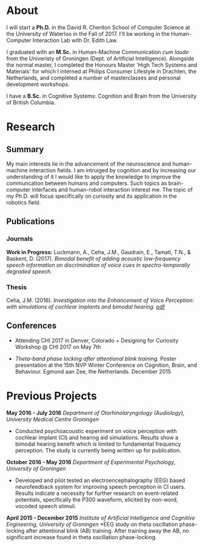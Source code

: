 # About
I will start a **Ph.D.** in the David R. Cheriton School of Computer Science at the University of Waterloo in the Fall of 2017. I'll be working in the Human-Computer Interaction Lab with Dr. Edith Law. 

I graduated with an **M.Sc.** in Human-Machine Communication _cum laude_ from the Univeristy of Groningen (Dept. of Artificial Intelligence). Alongside the normal master, I completed the Honours Master 'High Tech Systems and Materials' for which I interned at Philips Consumer Lifestyle in Drachten, the Netherlands, and completed a number of masterclasses and personal development workshops.

I have a **B.Sc.** in Cognitive Systems: Cognition and Brain from the University of British Columbia. 



# Research
## Summary
My main interests lie in the advancement of the neuroscience and human-machine interaction fields. I am intruiged by cognition and by increasing our understanding of it I would like to apply the knowledge to improve the communcation between humans and computers. Such topics as brain-computer interfaces and human-robot interaction interest me. The topic of my Ph.D. will focus specifically on curiosity and its application in the robotics field.

## Publications
### Journals
**Work in Progress:**
Luckmann, A., Ceha, J.M., Gaudrain, E., Tamati, T.N., & Baskent, D. (2017). _Bimodal benefit of adding acoustic low-frequency speech information on discrimination of voice cues in spectro-temporally degraded speech._ 

### Thesis
Ceha, J.M. (2016). _Investigation into the Enhancement of Voice Perception: with simulations of cochlear implants and bimodal hearing._ [pdf](https://jceha.github.io/NewRepo/J.M.Ceha_MasterThesis2016.pdf)

## Conferences
- Attending CHI 2017 in Denver, Colorado + Designing for Curiosity Workshop @ CHI 2017 on May 7th

- _Theta-band phase locking after attentional blink training._ Poster presentation at the 15th NVP Winter Conference on Cognition, Brain, and Behaviour. Egmond aan Zee, the Netherlands. December 2015

# Previous Projects
**May 2016 - July 2016**
_Department of Otorhinolaryngology (Audiology), University Medical Centre Groningen_
* Conducted psychoacoustic experiment on voice perception with cochlear implant (CI) and hearing aid simulations. Results show a bimodal hearing benefit which is limited to fundamental frequency perception. The study is currently being written up for publication.


**October 2016 - May 2016**
_Department of Experimental Psychology, University of Groningen_
* Developed and pilot tested an electroencephalography (EEG) based neurofeedback system for improving speech perception in CI users. Results indicate a necessity for further research on event-related potentials, specifically the P300 waveform, elicited by non-word, vocoded speech stimuli.


**April 2015 - December 2015**
_Institute of Artificial Intelligence and Cognitive Engineering, University of Groningen_
*EEG study on theta oscillation phase-locking after attentional blink (AB) training. After training away the AB, no significant increase found in theta oscillation phase-locking.

